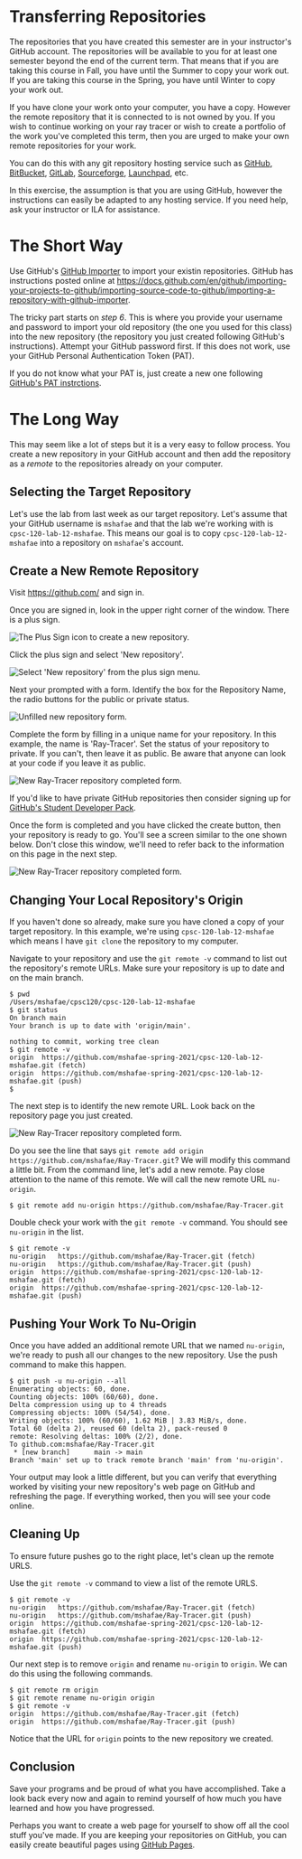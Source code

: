 # Transferring Repositories

The repositories that you have created this semester are in your instructor's GitHub account. The repositories will be available to you for at least one semester beyond the end of the current term. That means that if you are taking this course in Fall, you have until the Summer to copy your work out. If you are taking this course in the Spring, you have until Winter to copy your work out.

If you have clone your work onto your computer, you have a copy. However the remote repository that it is connected to is not owned by you. If you wish to continue working on your ray tracer or wish to create a portfolio of the work you've completed this term, then you are urged to make your own remote repositories for your work.

You can do this with any git repository hosting service such as [GitHub](https://github.com/), [BitBucket](https://bitbucket.org/), [GitLab](https://about.gitlab.com/), [Sourceforge](https://sourceforge.net/), [Launchpad](https://code.launchpad.net/), etc.

In this exercise, the assumption is that you are using GitHub, however the instructions can easily be adapted to any hosting service. If you need help, ask your instructor or ILA for assistance.

# The Short Way

Use GitHub's [GitHub Importer](https://docs.github.com/en/github/importing-your-projects-to-github/importing-source-code-to-github/importing-a-repository-with-github-importer) to import your existin repositories. GitHub has instructions posted online at https://docs.github.com/en/github/importing-your-projects-to-github/importing-source-code-to-github/importing-a-repository-with-github-importer.

The tricky part starts on _step 6_. This is where you provide your username and password to import your old repository (the one you used for this class) into the new repository (the repository you just created following GitHub's instructions). Attempt your GitHub password first. If this does not work, use your GitHub Personal Authentication Token (PAT).

If you do not know what your PAT is, just create a new one following [GitHub's PAT instrctions](https://docs.github.com/en/authentication/keeping-your-account-and-data-secure/creating-a-personal-access-token).

# The Long Way

This may seem like a lot of steps but it is a very easy to follow process. You create a new repository in your GitHub account and then add the repository as a _remote_ to the repositories already on your computer.

## Selecting the Target Repository

Let's use the lab from last week as our target repository. Let's assume that your GitHub username is `mshafae` and that the lab we're working with is `cpsc-120-lab-12-mshafae`. This means our goal is to copy `cpsc-120-lab-12-mshafae` into a repository on `mshafae`'s account.

## Create a New Remote Repository

Visit https://github.com/ and sign in.

Once you are signed in, look in the upper right corner of the window. There is a plus sign.

![The Plus Sign icon to create a new repository.](images/plus-sign.jpg)

Click the plus sign and select 'New repository'.

![Select 'New repository' from the plus sign menu.](images/new-repo.jpg)

Next your prompted with a form. Identify the box for the Repository Name, the radio buttons for the public or private status.

![Unfilled new repository form.](images/repo-form.jpg)

Complete the form by filling in a unique name for your repository. In this example, the name is 'Ray-Tracer'. Set the status of your repository to private. If you can't, then leave it as public. Be aware that anyone can look at your code if you leave it as public.

![New Ray-Tracer repository completed form.](images/new-ray-tracer-repo.jpg)

If you'd like to have private GitHub repositories then consider signing up for [GitHub's Student Developer Pack](https://education.github.com/pack).

Once the form is completed and you have clicked the create button, then your repository is ready to go. You'll see a screen similar to the one shown below.
Don't close this window, we'll need to refer back to the information on this page in the next step.

![New Ray-Tracer repository completed form.](images/repo-created.jpg)

## Changing Your Local Repository's Origin

If you haven't done so already, make sure you have cloned a copy of your target repository. In this example, we're using `cpsc-120-lab-12-mshafae` which means I have `git clone` the repository to my computer.

Navigate to your repository and use the `git remote -v` command to list out the repository's remote URLs. Make sure your repository is up to date and on the main branch.

```
$ pwd
/Users/mshafae/cpsc120/cpsc-120-lab-12-mshafae
$ git status
On branch main
Your branch is up to date with 'origin/main'.

nothing to commit, working tree clean
$ git remote -v
origin	https://github.com/mshafae-spring-2021/cpsc-120-lab-12-mshafae.git (fetch)
origin	https://github.com/mshafae-spring-2021/cpsc-120-lab-12-mshafae.git (push)
$ 
```

The next step is to identify the new remote URL. Look back on the repository page you just created.

![New Ray-Tracer repository completed form.](images/repo-created.jpg)

Do you see the line that says `git remote add origin https://github.com/mshafae/Ray-Tracer.git`? We will modify this command a little bit. From the command line, let's add a new remote. Pay close attention to the name of this remote. We will call the new remote URL `nu-origin`.

```
$ git remote add nu-origin https://github.com/mshafae/Ray-Tracer.git
```

Double check your work with the `git remote -v` command. You should see `nu-origin` in the list.
```
$ git remote -v
nu-origin	https://github.com/mshafae/Ray-Tracer.git (fetch)
nu-origin	https://github.com/mshafae/Ray-Tracer.git (push)
origin	https://github.com/mshafae-spring-2021/cpsc-120-lab-12-mshafae.git (fetch)
origin	https://github.com/mshafae-spring-2021/cpsc-120-lab-12-mshafae.git (push)
```

## Pushing Your Work To Nu-Origin

Once you have added an additional remote URL that we named `nu-origin`, we're ready to push all our changes to the new repository. Use the push command to make this happen.

```
$ git push -u nu-origin --all
Enumerating objects: 60, done.
Counting objects: 100% (60/60), done.
Delta compression using up to 4 threads
Compressing objects: 100% (54/54), done.
Writing objects: 100% (60/60), 1.62 MiB | 3.83 MiB/s, done.
Total 60 (delta 2), reused 60 (delta 2), pack-reused 0
remote: Resolving deltas: 100% (2/2), done.
To github.com:mshafae/Ray-Tracer.git
 * [new branch]      main -> main
Branch 'main' set up to track remote branch 'main' from 'nu-origin'.
```

Your output may look a little different, but you can verify that everything worked by visiting your new repository's web page on GitHub and refreshing the page. If everything worked, then you will see your code online.

## Cleaning Up

To ensure future pushes go to the right place, let's clean up the remote URLS.

Use the `git remote -v` command to view a list of the remote URLS.

```
$ git remote -v
nu-origin	https://github.com/mshafae/Ray-Tracer.git (fetch)
nu-origin	https://github.com/mshafae/Ray-Tracer.git (push)
origin	https://github.com/mshafae-spring-2021/cpsc-120-lab-12-mshafae.git (fetch)
origin	https://github.com/mshafae-spring-2021/cpsc-120-lab-12-mshafae.git (push)
```

Our next step is to remove `origin` and rename `nu-origin` to `origin`. We can do this using the following commands.

```
$ git remote rm origin
$ git remote rename nu-origin origin
$ git remote -v
origin	https://github.com/mshafae/Ray-Tracer.git (fetch)
origin	https://github.com/mshafae/Ray-Tracer.git (push)
```

Notice that the URL for `origin` points to the new repository we created.

## Conclusion

Save your programs and be proud of what you have accomplished. Take a look back every now and again to remind yourself of how much you have learned and how you have progressed.

Perhaps you want to create a web page for yourself to show off all the cool stuff you've made. If you are keeping your repositories on GitHub, you can easily create beautiful pages using [GitHub Pages](https://pages.github.com/).